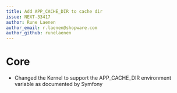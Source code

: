 ```yaml
---
title: Add APP_CACHE_DIR to cache dir
issue: NEXT-33417
author: Rune Laenen
author_email: r.laenen@shopware.com
author_github: runelaenen
---
```

# Core
* Changed the Kernel to support the APP_CACHE_DIR environment variable as documented by Symfony
